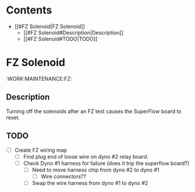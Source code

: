 # Contents
  - [[#FZ Solenoid|FZ Solenoid]]
    - [[#FZ Solenoid#Description|Description]]
    - [[#FZ Solenoid#TODO|TODO]]

# FZ Solenoid
:WORK:MAINTENANCE:FZ:
## Description
Turning off the solenoids after an FZ test causes the SuperFlow board to reset.

## TODO
- [ ] Create FZ wiring map
  - [ ] Find plug end of loose wire on dyno #2 relay board.
  - [ ] Check Dyno #1 harness for failure (does it trip the superflow board?)
    - [ ] Need to move harness chip from dyno #2 to dyno #1
        - [ ] Wire connectors??
    - [ ] Swap the wire harness from dyno #1 to dyno #2
